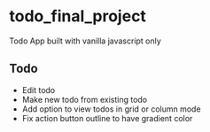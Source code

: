 # todo_final_project
Todo App built with vanilla javascript only

## Todo
* Edit todo
* Make new todo from existing todo
* Add option to view todos in grid or column mode
* Fix action button outline to have gradient color

